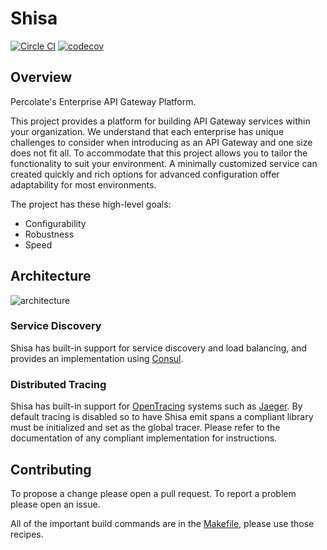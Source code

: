 # Shisa

[![Circle CI](https://circleci.com/gh/percolate/shisa.svg?style=svg)](https://circleci.com/gh/percolate/shisa)
[![codecov](https://codecov.io/gh/percolate/shisa/branch/master/graph/badge.svg?token=SwfoLAaaS2)](https://codecov.io/gh/percolate/shisa)

## Overview

Percolate's Enterprise API Gateway Platform.

This project provides a platform for building API Gateway services
within your organization.  We understand that each enterprise has
unique challenges to consider when introducing as an API Gateway and
one size does not fit all.  To accommodate that this project allows
you to tailor the functionality to suit your environment.  A minimally
customized service can created quickly and rich options for advanced
configuration offer adaptability for most environments.

The project has these high-level goals:

- Configurability
- Robustness
- Speed

## Architecture

![architecture](doc/diagram/architecture.png)

### Service Discovery

Shisa has built-in support for service discovery and load balancing,
and provides an implementation using [Consul](https://www.consul.io/).

### Distributed Tracing

Shisa has built-in support for [OpenTracing](http://opentracing.io/)
systems such as [Jaeger](https://www.jaegertracing.io/).  By default
tracing is disabled so to have Shisa emit spans a compliant library
must be initialized and set as the global tracer.  Please refer to the
documentation of any compliant implementation for instructions.

## Contributing

To propose a change please open a pull request.  To report a problem
please open an issue.

All of the important build commands are in the [Makefile](Makefile),
please use those recipes.
